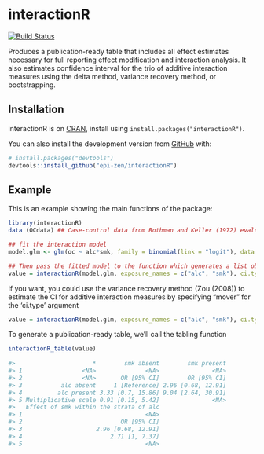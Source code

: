 interactionR
============

[![Build
Status](https://travis-ci.com/epi-zen/interactionR.svg?branch=master)](https://travis-ci.com/epi-zen/interactionR)

Produces a publication-ready table that includes all effect estimates
necessary for full reporting effect modification and interaction
analysis. It also estimates confidence interval for the trio of additive
interaction measures using the delta method, variance recovery method,
or bootstrapping.

Installation
------------

interactionR is on
[CRAN](https://cran.r-project.org/package=interactionR), install using
`install.packages("interactionR")`.

You can also install the development version from
[GitHub](https://github.com/epi-zen/interactionR) with:

``` r
# install.packages("devtools")
devtools::install_github("epi-zen/interactionR")
```

Example
-------

This is an example showing the main functions of the package:

``` r
library(interactionR)
data (OCdata) ## Case-control data from Rothman and Keller (1972) evaluating the joint effect of alcohol and smoking on oral cancer risk is included in the package (cited in Hosmer and Lemeshow (1992) and Zou (2008))

## fit the interaction model
model.glm <- glm(oc ~ alc*smk, family = binomial(link = "logit"), data = OCdata)

## Then pass the fitted model to the function which generates a list object of class 'interactionR'
value = interactionR(model.glm, exposure_names = c("alc", "smk"), ci.type = "delta", ci.level = 0.95, em = F, recode = F)
```

If you want, you could use the variance recovery method (Zou (2008)) to
estimate the CI for additive interaction measures by specifying “mover”
for the ‘ci.type’ argument

``` r
value = interactionR(model.glm, exposure_names = c("alc", "smk"), ci.type = "mover", ci.level = 0.95, em = T, recode = F)
```

To generate a publication-ready table, we’ll call the tabling function

``` r
interactionR_table(value)
 
#>                      *        smk absent        smk present
#> 1                 <NA>              <NA>               <NA>
#> 2                 <NA>       OR [95% CI]        OR [95% CI]
#> 3           alc absent     1 [Reference] 2.96 [0.68, 12.91]
#> 4          alc present 3.33 [0.7, 15.86] 9.04 [2.64, 30.91]
#> 5 Multiplicative scale 0.91 [0.15, 5.42]               <NA>
#>   Effect of smk within the strata of alc
#> 1                                   <NA>
#> 2                            OR [95% CI]
#> 3                     2.96 [0.68, 12.91]
#> 4                         2.71 [1, 7.37]
#> 5                                   <NA>
```
